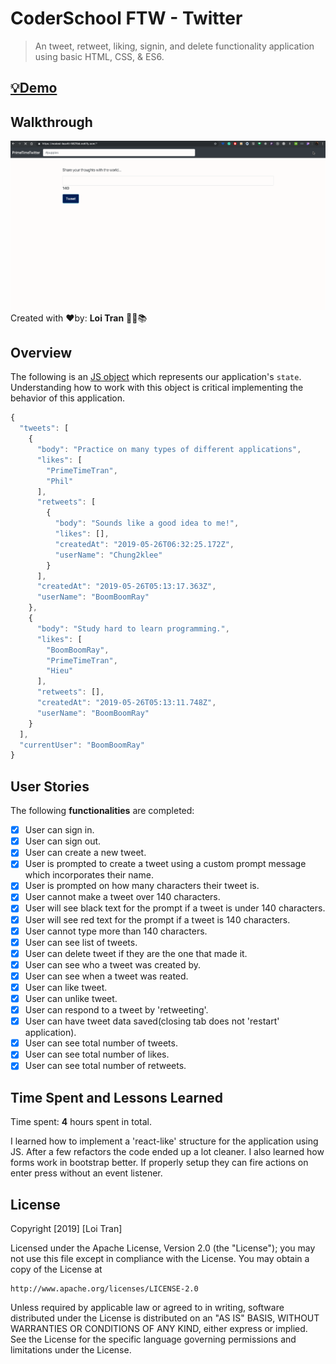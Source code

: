 # CoderSchool FTW - Twitter

> An tweet, retweet, liking, signin, and delete functionality application using basic HTML, CSS, & ES6.

## [💡Demo](https://modest-leavitt-5821bb.netlify.com/)

## Walkthrough

![Demo](./demo.gif)
Created with ❤️by: **Loi Tran** 👨‍💻📚

## Overview

The following is an [JS object](https://www.w3schools.com/js/js_objects.asp) which represents our application's `state`. Understanding how to work with this object is critical implementing the behavior of this application.

```javascript
{
  "tweets": [
    {
      "body": "Practice on many types of different applications",
      "likes": [
        "PrimeTimeTran",
        "Phil"
      ],
      "retweets": [
        {
          "body": "Sounds like a good idea to me!",
          "likes": [],
          "createdAt": "2019-05-26T06:32:25.172Z",
          "userName": "Chung2klee"
        }
      ],
      "createdAt": "2019-05-26T05:13:17.363Z",
      "userName": "BoomBoomRay"
    },
    {
      "body": "Study hard to learn programming.",
      "likes": [
        "BoomBoomRay",
        "PrimeTimeTran",
        "Hieu"
      ],
      "retweets": [],
      "createdAt": "2019-05-26T05:13:11.748Z",
      "userName": "BoomBoomRay"
    }
  ],
  "currentUser": "BoomBoomRay"
}
```

## User Stories

The following **functionalities** are completed:

* [x] User can sign in.
* [x] User can sign out.
* [x] User can create a new tweet.
* [x] User is prompted to create a tweet using a custom prompt message which incorporates their name.
* [x] User is prompted on how many characters their tweet is.
* [x] User cannot make a tweet over 140 characters.
* [x] User will see black text for the prompt if a tweet is under 140 characters.
* [x] User will see red text for the prompt if a tweet is 140 characters.
* [x] User cannot type more than 140 characters.
* [x] User can see list of tweets.
* [x] User can delete tweet if they are the one that made it.
* [x] User can see who a tweet was created by.
* [x] User can see when a tweet was reated.
* [x] User can like tweet.
* [x] User can unlike tweet.
* [x] User can respond to a tweet by 'retweeting'.
* [x] User can have tweet data saved(closing tab does not 'restart' application).
* [x] User can see total number of tweets.
* [x] User can see total number of likes.
* [x] User can see total number of retweets.

## Time Spent and Lessons Learned

Time spent: **4** hours spent in total.

I learned how to implement a 'react-like' structure for the application using JS. After a few refactors the code ended up a lot cleaner. I also learned how forms work in bootstrap better. If properly setup they can fire actions on enter press without an event listener.

## License

Copyright [2019] [Loi Tran]

Licensed under the Apache License, Version 2.0 (the "License");
you may not use this file except in compliance with the License.
You may obtain a copy of the License at

    http://www.apache.org/licenses/LICENSE-2.0

Unless required by applicable law or agreed to in writing, software
distributed under the License is distributed on an "AS IS" BASIS,
WITHOUT WARRANTIES OR CONDITIONS OF ANY KIND, either express or implied.
See the License for the specific language governing permissions and
limitations under the License.
